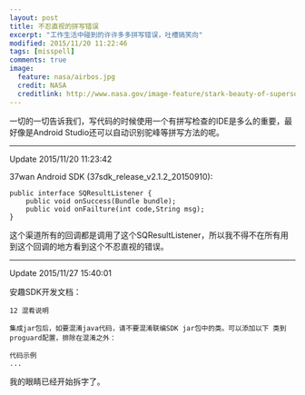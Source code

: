 ```yaml
---
layout: post
title: 不忍直视的拼写错误
excerpt: "工作生活中碰到的许许多多拼写错误，吐槽搞笑向"
modified: 2015/11/20 11:22:46  
tags: [misspell]
comments: true
image:
  feature: nasa/airbos.jpg
  credit: NASA
  creditlink: http://www.nasa.gov/image-feature/stark-beauty-of-supersonic-shock-waves
---
```


一切的一切告诉我们，写代码的时候使用一个有拼写检查的IDE是多么的重要，最好像是Android Studio还可以自动识别驼峰等拼写方法的呢。

----------
Update 2015/11/20 11:23:42 

37wan Android SDK (37sdk_release_v2.1.2_20150910):

    public interface SQResultListener {
    	public void onSuccess(Bundle bundle);
    	public void onFailture(int code,String msg);
    }

这个渠道所有的回调都是调用了这个SQResultListener，所以我不得不在所有用到这个回调的地方看到这个不忍直视的错误。

----------
Update 2015/11/27 15:40:01 

安趣SDK开发文档：

	12 混肴说明

	集成jar包后，如要混淆java代码，请不要混淆联编SDK jar包中的类。可以添加以下 类到proguard配置，排除在混淆之外：
	
	代码示例
	...

我的眼睛已经开始拆字了。
